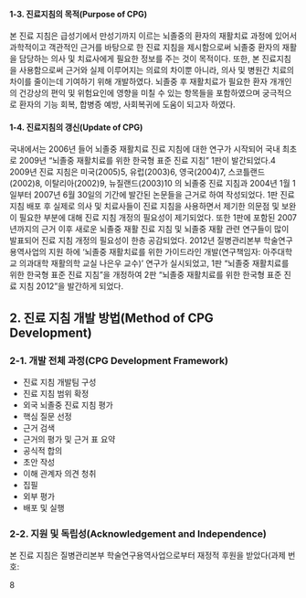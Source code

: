 #### 1-3. 진료지침의 목적(Purpose of CPG)

본 진료 지침은 급성기에서 만성기까지 이르는 뇌졸중의 환자의 재활치료 과정에 있어서 과학적이고 객관적인 근거를 바탕으로 한 진료 지침을 제시함으로써 뇌졸중 환자의 재활을 담당하는 의사 및 치료사에게 필요한 정보를 주는 것이 목적이다. 또한, 본 진료지침을 사용함으로써 근거와 실제 이루어지는 의료의 차이뿐 아니라, 의사 및 병원간 치료의 차이를 줄이는데 기여하기 위해 개발하였다. 뇌졸중 후 재활치료가 필요한 환자 개개인의 건강상의 편익 및 위험요인에 영향을 미칠 수 있는 항목들을 포함하였으며 궁극적으로 환자의 기능 회복, 합병증 예방, 사회복귀에 도움이 되고자 하였다.

#### 1-4. 진료지침의 갱신(Update of CPG)

국내에서는 2006년 들어 뇌졸중 재활치료 진료 지침에 대한 연구가 시작되어 국내 최초로 2009년 “뇌졸중 재활치료를 위한 한국형 표준 진료 지침” 1판이 발간되었다.4 2009년 진료 지침은 미국(2005)5, 유럽(2003)6, 영국(2004)7, 스코틀랜드(2002)8, 이탈리아(2002)9, 뉴질랜드(2003)10 의 뇌졸중 진료 지침과 2004년 1월 1일부터 2007년 6월 30일의 기간에 발간된 논문들을 근거로 하여 작성되었다. 1판 진료 지침 배포 후 실제로 의사 및 치료사들이 진료 지침을 사용하면서 제기한 의문점 및 보완이 필요한 부분에 대해 진료 지침 개정의 필요성이 제기되었다. 또한 1판에 포함된 2007년까지의 근거 이후 새로운 뇌졸중 재활 진료 지침 및 뇌졸중 재활 관련 연구들이 많이 발표되어 진료 지침 개정의 필요성이 한층 공감되었다. 2012년 질병관리본부 학술연구용역사업의 지원 하에 ‘뇌졸중 재활치료를 위한 가이드라인 개발(연구책임자: 아주대학교 의과대학 재활의학 교실 나은우 교수)’ 연구가 실시되었고, 1판 “뇌졸중 재활치료를 위한 한국형 표준 진료 지침”을 개정하여 2판 “뇌졸중 재활치료를 위한 한국형 표준 진료 지침 2012”을 발간하게 되었다.

## 2. 진료 지침 개발 방법(Method of CPG Development)

### 2-1. 개발 전체 과정(CPG Development Framework)

- 진료 지침 개발팀 구성
- 진료 지침 범위 확정
- 외국 뇌졸중 진료 지침 평가
- 핵심 질문 선정
- 근거 검색
- 근거의 평가 및 근거 표 요약
- 공식적 합의
- 초안 작성
- 이해 관계자 의견 청취
- 집필
- 외부 평가
- 배포 및 실행

### 2-2. 지원 및 독립성(Acknowledgement and Independence)

본 진료 지침은 질병관리본부 학술연구용역사업으로부터 재정적 후원을 받았다(과제 번호:

<PAGE>8
